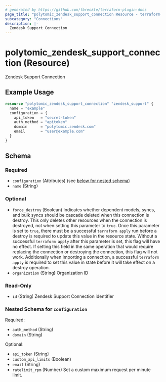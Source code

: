 ```yaml
---
# generated by https://github.com/fbreckle/terraform-plugin-docs
page_title: "polytomic_zendesk_support_connection Resource - terraform-provider-polytomic"
subcategory: "Connections"
description: |-
  Zendesk Support Connection
---
```


# polytomic_zendesk_support_connection (Resource)

Zendesk Support Connection

## Example Usage

```terraform
resource "polytomic_zendesk_support_connection" "zendesk_support" {
  name = "example"
  configuration = {
    api_token   = "secret-token"
    auth_method = "apitoken"
    domain      = "polytomic.zendesk.com"
    email       = "user@example.com"
  }
}
```

<!-- schema generated by tfplugindocs -->
## Schema

### Required

- `configuration` (Attributes) (see [below for nested schema](#nestedatt--configuration))
- `name` (String)

### Optional

- `force_destroy` (Boolean) Indicates whether dependent models, syncs, and bulk syncs should be cascade deleted when this connection is destroy. This only deletes other resources when the connection is destroyed, not when setting this parameter to `true`. Once this parameter is set to `true`, there must be a successful `terraform apply` run before a destroy is required to update this value in the resource state. Without a successful `terraform apply` after this parameter is set, this flag will have no effect. If setting this field in the same operation that would require replacing the connection or destroying the connection, this flag will not work. Additionally when importing a connection, a successful `terraform apply` is required to set this value in state before it will take effect on a destroy operation.
- `organization` (String) Organization ID

### Read-Only

- `id` (String) Zendesk Support Connection identifier

<a id="nestedatt--configuration"></a>
### Nested Schema for `configuration`

Required:

- `auth_method` (String)
- `domain` (String)

Optional:

- `api_token` (String)
- `custom_api_limits` (Boolean)
- `email` (String)
- `ratelimit_rpm` (Number) Set a custom maximum request per minute limit.


